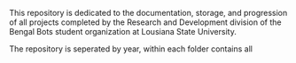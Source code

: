 This repository is dedicated to the documentation, storage, and progression of all projects completed by the Research and Development division of the Bengal Bots student organization at Lousiana State University. 

The repository is seperated by year, within each folder contains all

